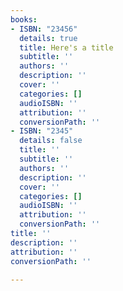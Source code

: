 ```yaml
---
books:
- ISBN: "23456"
  details: true
  title: Here's a title
  subtitle: ''
  authors: ''
  description: ''
  cover: ''
  categories: []
  audioISBN: ''
  attribution: ''
  conversionPath: ''
- ISBN: "2345"
  details: false
  title: ''
  subtitle: ''
  authors: ''
  description: ''
  cover: ''
  categories: []
  audioISBN: ''
  attribution: ''
  conversionPath: ''
title: ''
description: ''
attribution: ''
conversionPath: ''

---
```

